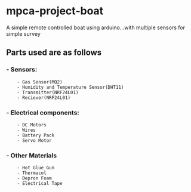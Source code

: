 # mpca-project-boat
A simple remote controlled boat using arduino...with multiple sensors for simple survey

## Parts used are as follows
###   - Sensors:
        - Gas Sensor(MQ2)
        - Humidity and Temperature Sensor(DHT11)
        - Transmitter(NRF24L01)
        - Reciever(NRF24L01)

###   - Electrical components:
        - DC Motors
        - Wires
        - Battery Pack
        - Servo Motor
        
###   - Other Materials
        - Hot Glue Gun
        - Thermacol
        - Depron Foam
        - Electrical Tape

